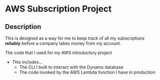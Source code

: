 # AWS Subscription Project

## Description

This is designed as a way for me to keep track of all my subscriptions **reliably** before a company takes money from my account.

The code that I used for my AWS introductory project

- This includes...
  - The CLI I built to interact with the Dynamo database
  - The code invoked by the AWS Lambda function I have in production
